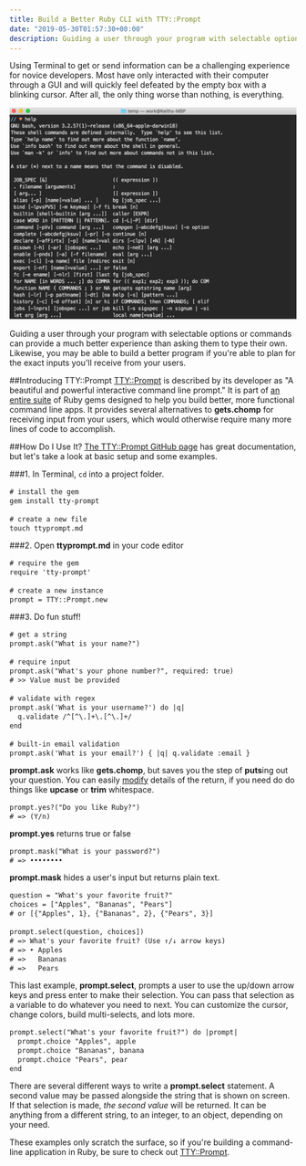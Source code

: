 ```yaml
---
title: Build a Better Ruby CLI with TTY::Prompt
date: "2019-05-30T01:57:30+00:00"
description: Guiding a user through your program with selectable options or commands can provide a much better experience than asking them to type their own.
---
```


Using Terminal to get or send information can be a challenging experience for novice developers. Most have only interacted with their computer through a GUI and will quickly feel defeated by the empty box with a blinking cursor. After all, the only thing worse than nothing, is everything.

![Drinking 'help' through a firehose.](./terminal-help.jpg)

Guiding a user through your program with selectable options or commands can provide a much better experience than asking them to type their own. Likewise, you may be able to build a better program if you're able to plan for the exact inputs you'll receive from your users.

##Introducing TTY::Prompt
[TTY::Prompt](https://github.com/piotrmurach/tty-prompt#ttyprompt- "TTY::Prompt Github") is described by its developer as "A beautiful and powerful interactive command line prompt." It is part of [an entire suite](https://piotrmurach.github.io/tty/ "TTY suite") of Ruby gems designed to help you build better, more functional command line apps. It provides several alternatives to **gets.chomp** for receiving input from your users, which would otherwise require many more lines of code to accomplish.

##How Do I Use It?
[The TTY::Prompt GitHub page](https://github.com/piotrmurach/tty-prompt#ttyprompt- "TTY::Prompt documentation") has great documentation, but let's take a look at basic setup and some examples.

###1. In Terminal, `cd` into a project folder.
~~~ruby{numberLines: true}
# install the gem
gem install tty-prompt 

# create a new file
touch ttyprompt.md
~~~
###2. Open **ttyprompt.md** in your code editor
~~~ruby{numberLines: true}
# require the gem
require 'tty-prompt' 

# create a new instance
prompt = TTY::Prompt.new
~~~
###3. Do fun stuff!
~~~ruby{numberLines: true}
# get a string
prompt.ask("What is your name?")

# require input
prompt.ask("What's your phone number?", required: true)
# >> Value must be provided

# validate with regex
prompt.ask('What is your username?') do |q|
  q.validate /^[^\.]+\.[^\.]+/
end

# built-in email validation
prompt.ask('What is your email?') { |q| q.validate :email }
~~~
**prompt.ask** works like **gets.chomp**, but saves you the step of **puts**ing out your question. You can easily [modify](https://github.com/piotrmurach/tty-prompt#217-modify) details of the return, if you need do do things like **upcase** or **trim** whitespace.

~~~ruby{numberLines: true}
prompt.yes?("Do you like Ruby?")
# => (Y/n)
~~~
**prompt.yes** returns true or false

~~~ruby{numberLines: true}
prompt.mask("What is your password?")
# => ••••••••
~~~
**prompt.mask** hides a user's input but returns plain text.

~~~ruby{numberLines: true}
question = "What's your favorite fruit?"
choices = ["Apples", "Bananas", "Pears"]
# or [{"Apples", 1}, {"Bananas", 2}, {"Pears", 3}]

prompt.select(question, choices])
# => What's your favorite fruit? (Use ↑/↓ arrow keys)
# => ‣ Apples
# =>   Bananas
# =>   Pears
~~~
This last example, **prompt.select**, prompts a user to use the up/down arrow keys and press enter to make their selection. You can pass that selection as a variable to do whatever you need to next. You can customize the cursor, change colors, build multi-selects, and lots more.

~~~
prompt.select("What's your favorite fruit?") do |prompt|
  prompt.choice "Apples", apple
  prompt.choice "Bananas", banana
  prompt.choice "Pears", pear
end
~~~
There are several different ways to write a **prompt.select** statement. A second value may be passed alongside the string that is shown on screen. If that selection is made, *the second value* will be returned. It can be anything from a different string, to an integer, to an object, depending on your need.

These examples only scratch the surface, so if you're building a command-line application in Ruby, be sure to check out [TTY::Prompt](https://github.com/piotrmurach/tty-prompt#ttyprompt- "TTY::Prompt docs").

